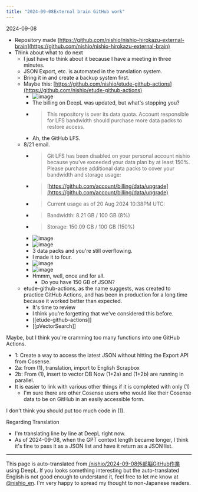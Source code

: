 ```yaml
---
title: "2024-09-08External brain GitHub work"
---
```


2024-09-08
- Repository made [https://github.com/nishio/nishio-hirokazu-external-brain](https://github.com/nishio/nishio-hirokazu-external-brain)
- Think about what to do next
    - I just have to think about it because I have a meeting in three minutes.
    - JSON Export, etc. is automated in the translation system.
    - Bring it in and create a backup system first.
    - Maybe this: [https://github.com/nishio/etude-github-actions](https://github.com/nishio/etude-github-actions)
        - ![image](https://gyazo.com/021a459efdd87f7d62cca42243fdfe81/thumb/1000)
        - The billing on DeepL was updated, but what's stopping you?
        - > This repository is over its data quota. Account responsible for LFS bandwidth should purchase more data packs to restore access.
        - Ah, the GitHub LFS.
    - 8/21 email.
        - > Git LFS has been disabled on your personal account nishio because you’ve exceeded your data plan by at least 150%. Please purchase additional data packs to cover your bandwidth and storage usage:
        - >    [https://github.com/account/billing/data/upgrade](https://github.com/account/billing/data/upgrade)
        - >  Current usage as of 20 Aug 2024 10:38PM UTC:
        - >    Bandwidth: 8.21 GB / 100 GB (8%)
        - >    Storage: 150.09 GB / 100 GB (150%)
        - ![image](https://gyazo.com/bff8d96967ddbe9f4ceb93d0c13e32f9/thumb/1000)
        - ![image](https://gyazo.com/733459f7f7c6c9090b12fb0aa8afa11c/thumb/1000)
        - 3 data packs and you're still overflowing.
        - I made it to four.
        - ![image](https://gyazo.com/90ed4b11eca06a9f53660a9117137cb4/thumb/1000)
        - ![image](https://gyazo.com/12bc68d243003c8244f7e33a778ea6b2/thumb/1000)
        - Hmmm, well, once and for all.
            - Do you have 150 GB of JSON?
    - etude-github-actions, as the name suggests, was created to practice GitHub Actions, and has been in production for a long time because it worked better than expected.
        - It's time to review
        - I think you're forgetting that we've considered this before.
        - [[etude-github-actions]]
        - [[pVectorSearch]]

Maybe, but I think you're cramming too many functions into one GitHub Actions.
- 1: Create a way to access the latest JSON without hitting the Export API from Cosense.
- 2a: from (1), translation, import to English Scrapbox
- 2b: From (1), insert to vector DB
Now (1+2a) and (1+2b) are running in parallel.
- It is easier to link with various other things if it is completed with only (1)
    - I'm sure there are other Cosense users who would like their Cosense data to be on GitHub in an easily accessible form.

I don't think you should put too much code in (1).

Regarding Translation
- I'm translating line by line at DeepL right now.
- As of 2024-09-08, when the GPT context length became longer, I think it's fine to pass it as a JSON list and have it return as a JSON list.


---
This page is auto-translated from [/nishio/2024-09-08外部脳GitHub作業](https://scrapbox.io/nishio/2024-09-08外部脳GitHub作業) using DeepL. If you looks something interesting but the auto-translated English is not good enough to understand it, feel free to let me know at [@nishio_en](https://twitter.com/nishio_en). I'm very happy to spread my thought to non-Japanese readers.